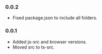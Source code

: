 ### 0.0.2

* Fixed package.json to include all folders.

### 0.0.1

* Added js-src and browser versions.
* Moved src to ts-src.
